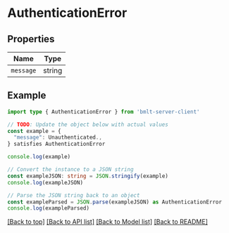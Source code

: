 
# AuthenticationError


## Properties

Name | Type
------------ | -------------
`message` | string

## Example

```typescript
import type { AuthenticationError } from 'bmlt-server-client'

// TODO: Update the object below with actual values
const example = {
  "message": Unauthenticated.,
} satisfies AuthenticationError

console.log(example)

// Convert the instance to a JSON string
const exampleJSON: string = JSON.stringify(example)
console.log(exampleJSON)

// Parse the JSON string back to an object
const exampleParsed = JSON.parse(exampleJSON) as AuthenticationError
console.log(exampleParsed)
```

[[Back to top]](#) [[Back to API list]](../README.md#api-endpoints) [[Back to Model list]](../README.md#models) [[Back to README]](../README.md)


